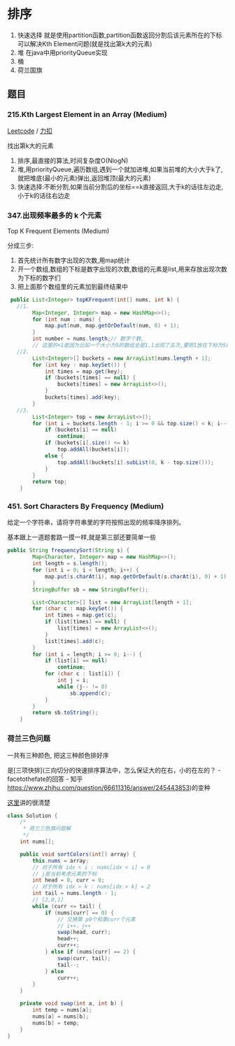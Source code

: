 # 排序

1. 快速选择
   就是使用partition函数,partition函数返回分割后该元素所在的下标
   可以解决Kth Element问题(就是找出第k大的元素)
2. 堆
   在java中用priorityQueue实现
3. 桶
4. 荷兰国旗



## 题目

### 215.Kth Largest Element in an Array (Medium)

[Leetcode](https://leetcode.com/problems/kth-largest-element-in-an-array/description/) / [力扣](https://leetcode-cn.com/problems/kth-largest-element-in-an-array/description/)

找出第k大的元素

1. 排序,最直接的算法,时间复杂度O(NlogN)
2. 堆,用priorityQueue,遍历数组,遇到一个就加进堆,如果当前堆的大小大于k了,就把堆底(最小的元素)弹出,返回堆顶(最大的元素)
3. 快速选择:不断分割,如果当前分割后的坐标==k直接返回,大于k的话往左边走,小于k的话往右边走

### 347.出现频率最多的 k 个元素

Top K Frequent Elements (Medium)

分成三步:

1. 首先统计所有数字出现的次数,用map统计
2. 开一个数组,数组的下标是数字出现的次数,数组的元素是list,用来存放出现次数为下标的数字们
3. 把上面那个数组里的元素加到最终结果中

```java
 public List<Integer> topKFrequent(int[] nums, int k) {
   //1.
        Map<Integer, Integer> map = new HashMap<>();
        for (int num : nums) {
            map.put(num, map.getOrDefault(num, 0) + 1);
        }
        int number = nums.length;// 数字个数,
        // 这里的+1是因为比如一个大小为5的数组全是1,1出现了五次,要把1放在下标为5的地方,所以要开大小为6的数组
   //2.
        List<Integer>[] buckets = new ArrayList[nums.length + 1];
        for (int key : map.keySet()) {
            int times = map.get(key);
            if (buckets[times] == null) {
                buckets[times] = new ArrayList<>();
            }
            buckets[times].add(key);
        }
   //3.
        List<Integer> top = new ArrayList<>();
        for (int i = buckets.length - 1; i >= 0 && top.size() < k; i--) {
            if (buckets[i] == null)
                continue;
            if (buckets[i].size() <= k)
                top.addAll(buckets[i]);
            else {
                top.addAll(buckets[i].subList(0, k - top.size()));
            }
        }
        return top;
    }
```

### 451. Sort Characters By Frequency (Medium)

给定一个字符串，请将字符串里的字符按照出现的频率降序排列。

基本跟上一道题套路一摸一样,就是第三部还要简单一些

```java
public String frequencySort(String s) {
        Map<Character, Integer> map = new HashMap<>();
        int length = s.length();
        for (int i = 0; i < length; i++) {
            map.put(s.charAt(i), map.getOrDefault(s.charAt(i), 0) + 1);
        }
        StringBuffer sb = new StringBuffer();

        List<Character>[] list = new ArrayList[length + 1];
        for (char c : map.keySet()) {
            int times = map.get(c);
            if (list[times] == null) {
                list[times] = new ArrayList<>();
            }
            list[times].add(c);
        }
        for (int i = length; i >= 0; i--) {
            if (list[i] == null)
                continue;
            for (char c : list[i]) {
                int j = i;
                while (j-- != 0)
                    sb.append(c);
            }
        }
        return sb.toString();
    }
```



### 荷兰三色问题

一共有三种颜色, 把这三种颜色排好序

是[三项快排](三向切分的快速排序算法中，怎么保证大的在右，小的在左的？ - facetothefate的回答 - 知乎 https://www.zhihu.com/question/66611316/answer/245443853)的变种

[这里](https://blog.csdn.net/SunnyYoona/article/details/43488481)讲的很清楚

```java
class Solution {
    /*
     * 荷兰三色旗问题解
     */
    int nums[];

    public void sortColors(int[] array) {
        this.nums = array;
        // 对于所有 idx < i : nums[idx < i] = 0
        // j是当前考虑元素的下标
        int head = 0, curr = 0;
        // 对于所有 idx > k : nums[idx > k] = 2
        int tail = nums.length - 1;
        // [2,0,1]
        while (curr <= tail) {
            if (nums[curr] == 0) {
                // 交换第 p0个和第curr个元素
                // i++，j++
                swap(head, curr);
                head++;
                curr++;
            } else if (nums[curr] == 2) {
                swap(curr, tail);
                tail--;
            } else
                curr++;
        }
    }

    private void swap(int a, int b) {
        int temp = nums[a];
        nums[a] = nums[b];
        nums[b] = temp;
    }
}
```































